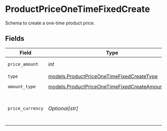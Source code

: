 # ProductPriceOneTimeFixedCreate

Schema to create a one-time product price.


## Fields

| Field                                                                                                    | Type                                                                                                     | Required                                                                                                 | Description                                                                                              |
| -------------------------------------------------------------------------------------------------------- | -------------------------------------------------------------------------------------------------------- | -------------------------------------------------------------------------------------------------------- | -------------------------------------------------------------------------------------------------------- |
| `price_amount`                                                                                           | *int*                                                                                                    | :heavy_check_mark:                                                                                       | The price in cents.                                                                                      |
| `type`                                                                                                   | [models.ProductPriceOneTimeFixedCreateType](../models/productpriceonetimefixedcreatetype.md)             | :heavy_check_mark:                                                                                       | N/A                                                                                                      |
| `amount_type`                                                                                            | [models.ProductPriceOneTimeFixedCreateAmountType](../models/productpriceonetimefixedcreateamounttype.md) | :heavy_check_mark:                                                                                       | N/A                                                                                                      |
| `price_currency`                                                                                         | *Optional[str]*                                                                                          | :heavy_minus_sign:                                                                                       | The currency. Currently, only `usd` is supported.                                                        |